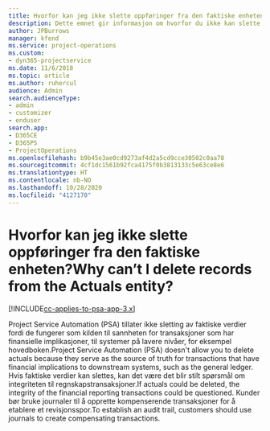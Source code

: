 ```yaml
---
title: Hvorfor kan jeg ikke slette oppføringer fra den faktiske enheten?
description: Dette emnet gir informasjon om hvorfor du ikke kan slette oppføringer fra den faktiske enheten.
author: JPBurrows
manager: kfend
ms.service: project-operations
ms.custom:
- dyn365-projectservice
ms.date: 11/6/2018
ms.topic: article
ms.author: ruhercul
audience: Admin
search.audienceType:
- admin
- customizer
- enduser
search.app:
- D365CE
- D365PS
- ProjectOperations
ms.openlocfilehash: b9b45e3ae0cd9273af4d2a5cd9cce30502c0aa78
ms.sourcegitcommit: 4cf1dc1561b92fca4175f0b3813133c5e63ce8e6
ms.translationtype: HT
ms.contentlocale: nb-NO
ms.lasthandoff: 10/28/2020
ms.locfileid: "4127170"
---
```

# <a name="why-cant-i-delete-records-from-the-actuals-entity"></a><span data-ttu-id="6878b-103">Hvorfor kan jeg ikke slette oppføringer fra den faktiske enheten?</span><span class="sxs-lookup"><span data-stu-id="6878b-103">Why can’t I delete records from the Actuals entity?</span></span>

[!INCLUDE[cc-applies-to-psa-app-3.x](../includes/cc-applies-to-psa-app-3x.md)]

<span data-ttu-id="6878b-104">Project Service Automation (PSA) tillater ikke sletting av faktiske verdier fordi de fungerer som kilden til sannheten for transaksjoner som har finansielle implikasjoner, til systemer på lavere nivåer, for eksempel hovedboken.</span><span class="sxs-lookup"><span data-stu-id="6878b-104">Project Service Automation (PSA) doesn't allow you to delete actuals because they serve as the source of truth for transactions that have financial implications to downstream systems, such as the general ledger.</span></span> <span data-ttu-id="6878b-105">Hvis faktiske verdier kan slettes, kan det være det blir stilt spørsmål om integriteten til regnskapstransaksjoner.</span><span class="sxs-lookup"><span data-stu-id="6878b-105">If actuals could be deleted, the integrity of the financial reporting transactions could be questioned.</span></span> <span data-ttu-id="6878b-106">Kunder bør bruke journaler til å opprette kompenserende transaksjoner for å etablere et revisjonsspor.</span><span class="sxs-lookup"><span data-stu-id="6878b-106">To establish an audit trail, customers should use journals to create compensating transactions.</span></span>


